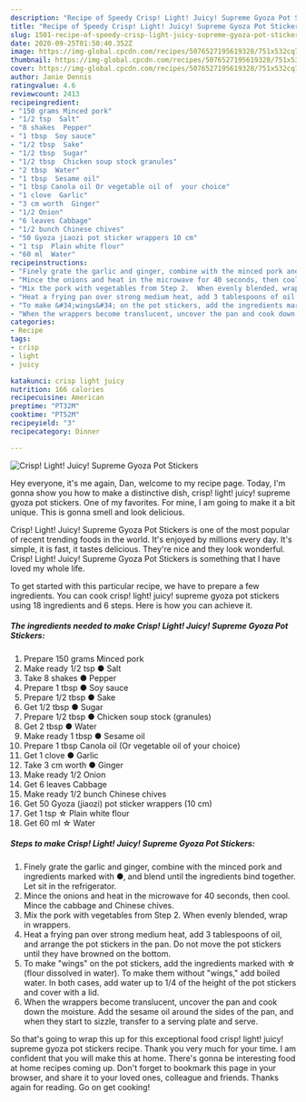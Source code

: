 ```yaml
---
description: "Recipe of Speedy Crisp! Light! Juicy! Supreme Gyoza Pot Stickers"
title: "Recipe of Speedy Crisp! Light! Juicy! Supreme Gyoza Pot Stickers"
slug: 1501-recipe-of-speedy-crisp-light-juicy-supreme-gyoza-pot-stickers
date: 2020-09-25T01:50:40.352Z
image: https://img-global.cpcdn.com/recipes/5076527195619328/751x532cq70/crisp-light-juicy-supreme-gyoza-pot-stickers-recipe-main-photo.jpg
thumbnail: https://img-global.cpcdn.com/recipes/5076527195619328/751x532cq70/crisp-light-juicy-supreme-gyoza-pot-stickers-recipe-main-photo.jpg
cover: https://img-global.cpcdn.com/recipes/5076527195619328/751x532cq70/crisp-light-juicy-supreme-gyoza-pot-stickers-recipe-main-photo.jpg
author: Janie Dennis
ratingvalue: 4.6
reviewcount: 2413
recipeingredient:
- "150 grams Minced pork"
- "1/2 tsp  Salt"
- "8 shakes  Pepper"
- "1 tbsp  Soy sauce"
- "1/2 tbsp  Sake"
- "1/2 tbsp  Sugar"
- "1/2 tbsp  Chicken soup stock granules"
- "2 tbsp  Water"
- "1 tbsp  Sesame oil"
- "1 tbsp Canola oil Or vegetable oil of  your choice"
- "1 clove  Garlic"
- "3 cm worth  Ginger"
- "1/2 Onion"
- "6 leaves Cabbage"
- "1/2 bunch Chinese chives"
- "50 Gyoza jiaozi pot sticker wrappers 10 cm"
- "1 tsp  Plain white flour"
- "60 ml  Water"
recipeinstructions:
- "Finely grate the garlic and ginger, combine with the minced pork and ingredients marked with ●, and blend until the ingredients bind together. Let sit in the refrigerator."
- "Mince the onions and heat in the microwave for 40 seconds, then cool. Mince the cabbage and Chinese chives."
- "Mix the pork with vegetables from Step 2.  When evenly blended, wrap in wrappers."
- "Heat a frying pan over strong medium heat, add 3 tablespoons of oil, and arrange the pot stickers in the pan.   Do not move the pot stickers until they have browned on the bottom."
- "To make &#34;wings&#34; on the pot stickers, add the ingredients marked with ☆ (flour dissolved in water). To make them without &#34;wings,&#34; add boiled water. In both cases, add water up to 1/4 of the height of the pot stickers and cover with a lid."
- "When the wrappers become translucent, uncover the pan and cook down the moisture.  Add the sesame oil around the sides of the pan, and when they start to sizzle, transfer to a serving plate and serve."
categories:
- Recipe
tags:
- crisp
- light
- juicy

katakunci: crisp light juicy 
nutrition: 166 calories
recipecuisine: American
preptime: "PT32M"
cooktime: "PT52M"
recipeyield: "3"
recipecategory: Dinner

---
```



![Crisp! Light! Juicy! Supreme Gyoza Pot Stickers](https://img-global.cpcdn.com/recipes/5076527195619328/751x532cq70/crisp-light-juicy-supreme-gyoza-pot-stickers-recipe-main-photo.jpg)

Hey everyone, it's me again, Dan, welcome to my recipe page. Today, I'm gonna show you how to make a distinctive dish, crisp! light! juicy! supreme gyoza pot stickers. One of my favorites. For mine, I am going to make it a bit unique. This is gonna smell and look delicious.

Crisp! Light! Juicy! Supreme Gyoza Pot Stickers is one of the most popular of recent trending foods in the world. It's enjoyed by millions every day. It's simple, it is fast, it tastes delicious. They're nice and they look wonderful. Crisp! Light! Juicy! Supreme Gyoza Pot Stickers is something that I have loved my whole life.




To get started with this particular recipe, we have to prepare a few ingredients. You can cook crisp! light! juicy! supreme gyoza pot stickers using 18 ingredients and 6 steps. Here is how you can achieve it.

<!--inarticleads1-->

##### The ingredients needed to make Crisp! Light! Juicy! Supreme Gyoza Pot Stickers:

1. Prepare 150 grams Minced pork
1. Make ready 1/2 tsp ● Salt
1. Take 8 shakes ● Pepper
1. Prepare 1 tbsp ● Soy sauce
1. Prepare 1/2 tbsp ● Sake
1. Get 1/2 tbsp ● Sugar
1. Prepare 1/2 tbsp ● Chicken soup stock (granules)
1. Get 2 tbsp ● Water
1. Make ready 1 tbsp ● Sesame oil
1. Prepare 1 tbsp Canola oil (Or vegetable oil of  your choice)
1. Get 1 clove ● Garlic
1. Take 3 cm worth ● Ginger
1. Make ready 1/2 Onion
1. Get 6 leaves Cabbage
1. Make ready 1/2 bunch Chinese chives
1. Get 50 Gyoza (jiaozi) pot sticker wrappers (10 cm)
1. Get 1 tsp ☆ Plain white flour
1. Get 60 ml ☆ Water




<!--inarticleads2-->

##### Steps to make Crisp! Light! Juicy! Supreme Gyoza Pot Stickers:

1. Finely grate the garlic and ginger, combine with the minced pork and ingredients marked with ●, and blend until the ingredients bind together. Let sit in the refrigerator.
1. Mince the onions and heat in the microwave for 40 seconds, then cool. Mince the cabbage and Chinese chives.
1. Mix the pork with vegetables from Step 2.  When evenly blended, wrap in wrappers.
1. Heat a frying pan over strong medium heat, add 3 tablespoons of oil, and arrange the pot stickers in the pan.   Do not move the pot stickers until they have browned on the bottom.
1. To make &#34;wings&#34; on the pot stickers, add the ingredients marked with ☆ (flour dissolved in water). To make them without &#34;wings,&#34; add boiled water. In both cases, add water up to 1/4 of the height of the pot stickers and cover with a lid.
1. When the wrappers become translucent, uncover the pan and cook down the moisture.  Add the sesame oil around the sides of the pan, and when they start to sizzle, transfer to a serving plate and serve.




So that's going to wrap this up for this exceptional food crisp! light! juicy! supreme gyoza pot stickers recipe. Thank you very much for your time. I am confident that you will make this at home. There's gonna be interesting food at home recipes coming up. Don't forget to bookmark this page in your browser, and share it to your loved ones, colleague and friends. Thanks again for reading. Go on get cooking!
